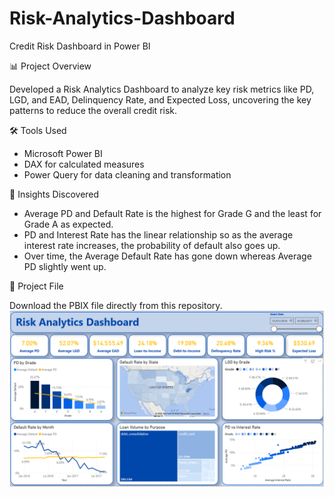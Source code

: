 # Risk-Analytics-Dashboard
Credit Risk Dashboard in Power BI

📊 Project Overview

Developed a Risk Analytics Dashboard to analyze key risk metrics like PD, LGD, and EAD, Delinquency Rate, and Expected Loss, uncovering the key patterns to reduce the overall credit risk.

🛠️ Tools Used

* Microsoft Power BI
* DAX for calculated measures
* Power Query for data cleaning and transformation

🧠 Insights Discovered

* Average PD and Default Rate is the highest for Grade G and the least for Grade A as expected.
* PD and Interest Rate has the linear relationship so as the average interest rate increases, the probability of default also goes up.
* Over time, the Average Default Rate has gone down whereas Average PD slightly went up.

📁 Project File

Download the PBIX file directly from this repository.
![Risk Analytics Dashboard.png](https://github.com/maulik-vyas/Risk-Analytics-Dashboard/blob/main/Risk%20Analytics%20Dashboard.png)
